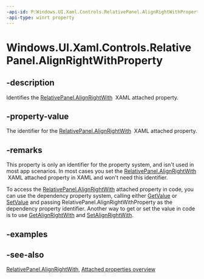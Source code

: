 ```yaml
---
-api-id: P:Windows.UI.Xaml.Controls.RelativePanel.AlignRightWithProperty
-api-type: winrt property
---
```


<!-- Property syntax
public Windows.UI.Xaml.DependencyProperty AlignRightWithProperty { get; }
-->

# Windows.UI.Xaml.Controls.RelativePanel.AlignRightWithProperty

## -description
Identifies the [RelativePanel.AlignRightWith](relativepanel_alignrightwith.md)  XAML attached property.

## -property-value
The identifier for the [RelativePanel.AlignRightWith](relativepanel_alignrightwith.md)  XAML attached property.

## -remarks
This property is only an identifier for the property system, and isn't used in most app scenarios. In most cases you set the [RelativePanel.AlignRightWith](relativepanel_alignrightwith.md)  XAML attached property in XAML and won't need this identifier.

To access the [RelativePanel.AlignRightWith](relativepanel_alignrightwith.md) attached property in code, you can use the dependency property system, calling either [GetValue](../windows.ui.xaml/dependencyobject_getvalue_1188551207.md) or [SetValue](../windows.ui.xaml/dependencyobject_setvalue_52578133.md) and passing RelativePanel.AlignRightWithProperty as the dependency property identifier. Another way to get or set the value in code is to use [GetAlignRightWith](relativepanel_getalignrightwith_417295312.md) and [SetAlignRightWith](relativepanel_setalignrightwith_1370938510.md).

## -examples

## -see-also
[RelativePanel.AlignRightWith](relativepanel_alignrightwith.md), [Attached properties overview](https://msdn.microsoft.com/library/098c1de0-d640-48b1-9961-d0adf33266e2)
